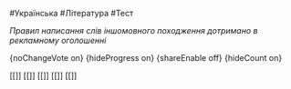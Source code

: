 #Українська #Література #Тест

*Правил написання слів іншомовного походження дотримано в рекламному оголошенні*

{noChangeVote on}
{hideProgress on}
{shareEnable off}
{hideCount on}

[[]]
[[]]
[[]]
[[]]
[[]]

